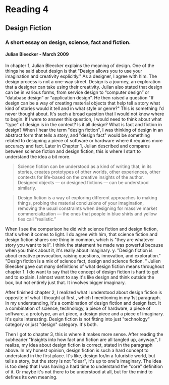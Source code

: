 # Reading 4
## Design Fiction
### A short essay on design, science, fact and fiction.
#### Julian Bleecker - March 2009

In chapter 1, Julian Bleecker explains the meaning of design. One of the things he said about design is that "Design allows you to use your imagination and creativity explicitly." As a designer, I agree with him. The design process is not a one-way street. Design is a journey, an exploration that a designer can take using their creativity. Julian also stated that design can be in various forms, from service design to “computer design” or “database design” or “application design”.  He then raised a question "If design can be a way of creating material objects that help tell a story
what kind of stories would it tell and in what style or genre?" This is something I'd never thought about. It's such a broad question that I would not know where to begin. If I were to answer this question, I would need to think about what "type" of design is in the context? Is it all design? What is fact and fiction in design? When I hear the term "design fiction", I was thinking of design in an abstract form that tells a story, and "design fact" would be something related to designing a piece of software or hardware where it requires more accuracy and fact. Later in Chapter 1, Julian described and compares between science fiction and design fiction, this is where I start to understand the idea a bit more. 

>Science fiction can be understood as a kind of writing that, in its stories,
creates prototypes of other worlds, other experiences, other contexts for life-based on the creative insights of the author. Designed objects — or designed fictions — can be understood similarly. 

> Design fiction is a way of exploring different approaches to making things,
probing the material conclusions of your imagination, removing the usual
constraints when designing for massive market commercialization — the
ones that people in blue shirts and yellow ties call “realistic.”

When I see the comparison he did with science fiction and design fiction, that's when it comes to light. I do agree with him, that science fiction and design fiction shares one thing in common, which is "they are whatever story you want to tell". I think the statement he made was powerful because when you think about it, it's really about imaginary. y. "Design fiction is
about creative provocation, raising questions, innovation, and exploration." "Design fiction is a mix of science fact, design and science fiction. " Julien Bleecker gave out many definitions of what design fiction means throughout chapter 1.  I do want to say that the concept of design fiction is hard to get and to explain. I almost want to say it's like design and think outside the box, but not entirely just that. It involves bigger imaginary.

After finished chapter 2, I realized what I understood about design fiction is opposite of what I thought at first , which I mentioning in my 1st paragraph. In my understanding, it's a combination of design fiction and design fact. It a combination of science, technology, a piece of hardware, a piece of software, a prototype, an art piece, a design piece and a piece of imaginary. It's quite interesting. Design fiction is not fitting into just "technology" category or just "design" category. It's both. 

Then I got to chapter 3, this is where it makes more sense. After reading the subheader "Insights into how fact and fiction are all tangled up, anyway.", I realize, my idea about design fiction is correct, stated in the paragraph above.  In my honest opinion, design fiction is such a hard concept to understand in the first place. It's like, design for/in a futuristic world, but tells a story, but the story is not "clear", it's up to one's imaginary. The idea is too deep that I was having a hard time to understand the "core" definition of it. Or maybe it's not there to be understood at all, but for the mind to defines its own meaning. 
